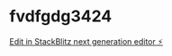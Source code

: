 # fvdfgdg3424

[Edit in StackBlitz next generation editor ⚡️](https://stackblitz.com/~/github.com/isabelrobotica3ano/fvdfgdg3424)